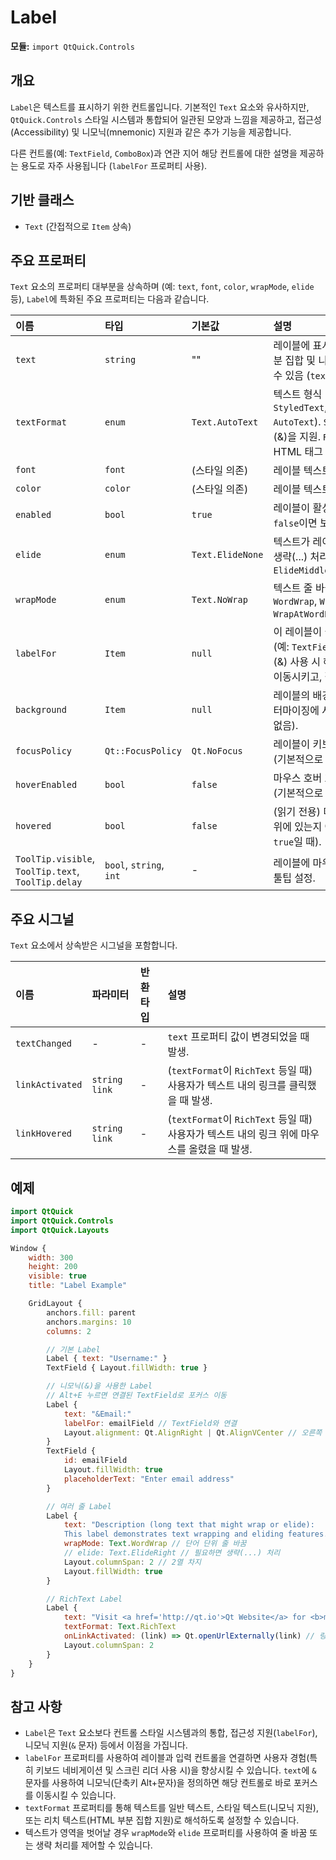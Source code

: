 # Label

**모듈:** `import QtQuick.Controls`

## 개요

`Label`은 텍스트를 표시하기 위한 컨트롤입니다. 기본적인 `Text` 요소와 유사하지만, `QtQuick.Controls` 스타일 시스템과 통합되어 일관된 모양과 느낌을 제공하고, 접근성(Accessibility) 및 니모닉(mnemonic) 지원과 같은 추가 기능을 제공합니다.

다른 컨트롤(예: `TextField`, `ComboBox`)과 연관 지어 해당 컨트롤에 대한 설명을 제공하는 용도로 자주 사용됩니다 (`labelFor` 프로퍼티 사용).

## 기반 클래스

*   `Text` (간접적으로 `Item` 상속)

## 주요 프로퍼티

`Text` 요소의 프로퍼티 대부분을 상속하며 (예: `text`, `font`, `color`, `wrapMode`, `elide` 등), `Label`에 특화된 주요 프로퍼티는 다음과 같습니다.

| 이름         | 타입    | 기본값         | 설명                                                                                                                              |
| :----------- | :------ | :------------- | :-------------------------------------------------------------------------------------------------------------------------------- |
| `text`       | `string`| ""           | 레이블에 표시될 텍스트. HTML 부분 집합 및 니모닉 문자(&)를 포함할 수 있음 (`textFormat` 설정에 따라).                                      |
| `textFormat` | `enum`  | `Text.AutoText`| 텍스트 형식 (`PlainText`, `StyledText`, `RichText`, `AutoText`). `StyledText`는 니모닉(&)을 지원. `RichText`는 간단한 HTML 태그 지원.           |
| `font`       | `font`  | (스타일 의존) | 레이블 텍스트의 글꼴.                                                                                                              |
| `color`      | `color` | (스타일 의존) | 레이블 텍스트의 색상.                                                                                                              |
| `enabled`    | `bool`  | `true`         | 레이블이 활성화 상태인지 여부. `false`이면 보통 흐리게 표시됨.                                                                       |
| `elide`      | `enum`  | `Text.ElideNone`| 텍스트가 레이블 너비를 초과할 때 생략(...) 처리 방식 (`ElideLeft`, `ElideMiddle`, `ElideRight`).                                                |
| `wrapMode`   | `enum`  | `Text.NoWrap`  | 텍스트 줄 바꿈 방식 (`NoWrap`, `WordWrap`, `WrapAnywhere`, `WrapAtWordBoundaryOrAnywhere`).                                                  |
| `labelFor`   | `Item`  | `null`         | 이 레이블이 설명하는 대상 컨트롤(예: `TextField`). 설정하면 니모닉(&) 사용 시 해당 컨트롤로 포커스를 이동시키고, 접근성 정보에 사용됨. |
| `background` | `Item`  | `null`         | 레이블의 배경 아이템. 스타일 커스터마이징에 사용 (기본적으로 배경 없음).                                                              |
| `focusPolicy`| `Qt::FocusPolicy`| `Qt.NoFocus`  | 레이블이 키보드 포커스를 받는 방식 (기본적으로 받지 않음).                                                                           |
| `hoverEnabled`|`bool` | `false`        | 마우스 호버 효과를 사용할지 여부 (기본적으로 비활성).                                                                              |
| `hovered`    | `bool` | `false`        | (읽기 전용) 마우스 커서가 레이블 위에 있는지 여부 (`hoverEnabled`가 `true`일 때).                                                 |
| `ToolTip.visible`, `ToolTip.text`, `ToolTip.delay` | `bool`, `string`, `int` | - | 레이블에 마우스를 올렸을 때 표시될 툴팁 설정.                                                                     |

## 주요 시그널

`Text` 요소에서 상속받은 시그널을 포함합니다.

| 이름            | 파라미터 | 반환타입 | 설명                                                                               |
| :-------------- | :------- | :------- | :--------------------------------------------------------------------------------- |
| `textChanged`   | -        | -        | `text` 프로퍼티 값이 변경되었을 때 발생.                                                 |
| `linkActivated` | `string link` | -      | (`textFormat`이 `RichText` 등일 때) 사용자가 텍스트 내의 링크를 클릭했을 때 발생. |
| `linkHovered`   | `string link` | -      | (`textFormat`이 `RichText` 등일 때) 사용자가 텍스트 내의 링크 위에 마우스를 올렸을 때 발생. |

## 예제

```qml
import QtQuick
import QtQuick.Controls
import QtQuick.Layouts

Window {
    width: 300
    height: 200
    visible: true
    title: "Label Example"

    GridLayout {
        anchors.fill: parent
        anchors.margins: 10
        columns: 2

        // 기본 Label
        Label { text: "Username:" }
        TextField { Layout.fillWidth: true }

        // 니모닉(&)을 사용한 Label
        // Alt+E 누르면 연결된 TextField로 포커스 이동
        Label {
            text: "&Email:"
            labelFor: emailField // TextField와 연결
            Layout.alignment: Qt.AlignRight | Qt.AlignVCenter // 오른쪽 정렬
        }
        TextField {
            id: emailField
            Layout.fillWidth: true
            placeholderText: "Enter email address"
        }

        // 여러 줄 Label
        Label {
            text: "Description (long text that might wrap or elide):
            This label demonstrates text wrapping and eliding features."
            wrapMode: Text.WordWrap // 단어 단위 줄 바꿈
            // elide: Text.ElideRight // 필요하면 생략(...) 처리
            Layout.columnSpan: 2 // 2열 차지
            Layout.fillWidth: true
        }

        // RichText Label
        Label {
            text: "Visit <a href='http://qt.io'>Qt Website</a> for <b>more</b> info."
            textFormat: Text.RichText
            onLinkActivated: (link) => Qt.openUrlExternally(link) // 링크 열기
            Layout.columnSpan: 2
        }
    }
}
```

## 참고 사항

*   `Label`은 `Text` 요소보다 컨트롤 스타일 시스템과의 통합, 접근성 지원(`labelFor`), 니모닉 지원(`&` 문자) 등에서 이점을 가집니다.
*   `labelFor` 프로퍼티를 사용하여 레이블과 입력 컨트롤을 연결하면 사용자 경험(특히 키보드 네비게이션 및 스크린 리더 사용 시)을 향상시킬 수 있습니다. `text`에 `&` 문자를 사용하여 니모닉(단축키 Alt+문자)을 정의하면 해당 컨트롤로 바로 포커스를 이동시킬 수 있습니다.
*   `textFormat` 프로퍼티를 통해 텍스트를 일반 텍스트, 스타일 텍스트(니모닉 지원), 또는 리치 텍스트(HTML 부분 집합 지원)로 해석하도록 설정할 수 있습니다.
*   텍스트가 영역을 벗어날 경우 `wrapMode`와 `elide` 프로퍼티를 사용하여 줄 바꿈 또는 생략 처리를 제어할 수 있습니다. 